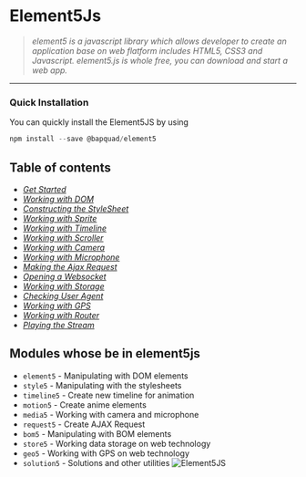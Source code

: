 # Element5Js
> *element5 is a javascript library which allows developer to create an application base on web flatform includes HTML5, CSS3 and Javascript. element5.js is whole free, you can download and start a web app.*
***
### Quick Installation
You can quickly install the Element5JS by using
```javascript
npm install --save @bapquad/element5
```

## Table of contents
* *[Get Started](https://github.com/Bapquad/element5/wiki/Get-Started)*
* *[Working with DOM](https://github.com/bapquad/element5/wiki/Working-with-DOM)*
* *[Constructing the StyleSheet](https://github.com/bapquad/element5/wiki/Constructing-the-Stylesheet)*
* *[Working with Sprite](https://github.com/bapquad/element5/wiki/Working-with-Sprite)*
* *[Working with Timeline](https://github.com/bapquad/element5/wiki/Working-with-Timeline)*
* *[Working with Scroller](https://github.com/bapquad/element5/wiki/Working-with-Scroller)*
* *[Working with Camera](https://github.com/bapquad/element5/wiki/Working-with-Camera)*
* *[Working with Microphone](https://github.com/bapquad/element5/wiki/Working-with-Microphone)*
* *[Making the Ajax Request](https://github.com/bapquad/element5/wiki/Making-the-Ajax-Request)*
* *[Opening a Websocket](https://github.com/bapquad/element5/wiki/Opening-a-Websocket)*
* *[Working with Storage](https://github.com/bapquad/element5/wiki/Working-with-Storage)*
* *[Checking User Agent](https://github.com/bapquad/element5/wiki/Checking-User-Agent)*
* *[Working with GPS](https://github.com/bapquad/element5/wiki/Working-with-GPS)*
* *[Working with Router](https://github.com/bapquad/element5/wiki/Working-with-Router)*
* *[Playing the Stream](https://github.com/bapquad/element5/wiki/Playing-the-Stream)*

## Modules whose be in element5js
* `element5` - Manipulating with DOM elements
* `style5` - Manipulating with the stylesheets
* `timeline5` - Create new timeline for animation
* `motion5` - Create anime elements
* `media5` - Working with camera and microphone
* `request5` - Create AJAX Request
* `bom5` - Manipulating with BOM elements
* `store5` - Working data storage on web technology
* `geo5` - Working with GPS on web technology
* `solution5` - Solutions and other utilities
![Element5JS](https://repository-images.githubusercontent.com/285154806/8a207580-e16d-11eb-9a7b-1435a1344fd7)
